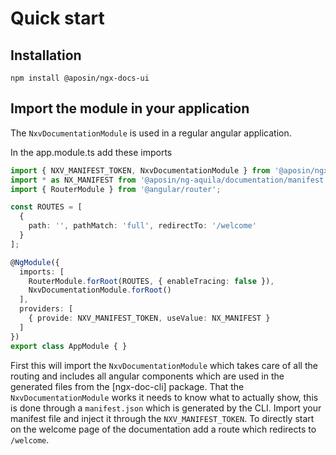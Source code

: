 

# Quick start
## Installation
`npm install @aposin/ngx-docs-ui`

## Import the module in your application
The `NxvDocumentationModule` is used in a regular angular application.

In the app.module.ts add these imports
```ts
import { NXV_MANIFEST_TOKEN, NxvDocumentationModule } from '@aposin/ngx-docs-ui';
import * as NX_MANIFEST from '@aposin/ng-aquila/documentation/manifest.json';
import { RouterModule } from '@angular/router';

const ROUTES = [
  {
    path: '', pathMatch: 'full', redirectTo: '/welcome'
  }
];

@NgModule({
  imports: [
    RouterModule.forRoot(ROUTES, { enableTracing: false }),
    NxvDocumentationModule.forRoot()
  ],
  providers: [
    { provide: NXV_MANIFEST_TOKEN, useValue: NX_MANIFEST }
  ]
})
export class AppModule { }
```

First this will import the `NxvDocumentationModule` which takes care of all the routing and includes all angular components which are used in the generated files from the [ngx-doc-cli] package.
That the `NxvDocumentationModule` works it needs to know what to actually show, this is done through a `manifest.json` which is generated by the CLI. Import your manifest file and inject it through the `NXV_MANIFEST_TOKEN`.
To directly start on the welcome page of the documentation add a route which redirects to `/welcome`.
